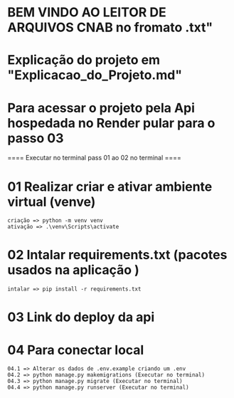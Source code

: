 
# BEM VINDO AO LEITOR DE ARQUIVOS CNAB no fromato .txt"

# Explicação do projeto em "Explicacao_do_Projeto.md"
# Para acessar o projeto pela Api hospedada no Render pular para o passo 03
  ==== Executar no terminal pass 01 ao 02 no terminal ====
# 01 Realizar criar e ativar ambiente virtual (venve)
    
    criação => python -m venv venv
    ativação => .\venv\Scripts\activate

# 02 Intalar requirements.txt (pacotes usados na aplicação )
    
    intalar => pip install -r requirements.txt


# 03 Link do deploy da api 


# 04 Para conectar local
    
    04.1 => Alterar os dados de .env.example criando um .env
    04.2 => python manage.py makemigrations (Executar no terminal)
    04.3 => python manage.py migrate (Executar no terminal)
    04.4 => python manage.py runserver (Executar no terminal)


